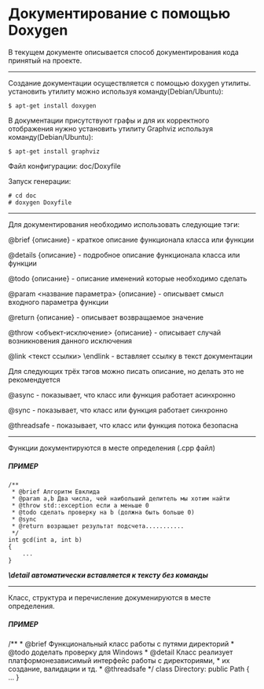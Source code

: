 # Документирование с помощью Doxygen

В текущем документе описывается способ документирования кода принятый на проекте.

---

Создание документации осуществляется с помощью doxygen утилиты.
установить утилиту можно используя команду(Debian/Ubuntu):

    $ apt-get install doxygen

В документации присутствуют графы и для их корректного отображения
нужно установить утилиту Graphviz используя команду(Debian/Ubuntu):

    $ apt-get install graphviz

Файл конфигурации: doc/Doxyfile 

Запуск генерации:

    # cd doc
    # doxygen Doxyfile

---

Для документирования необходимо использовать следующие тэги:
 
@brief {описание} - краткое описание функционала класса или функции

@details {описание} - подробное описание функционала класса или функции

@todo {описание} - описание именений которые необходимо сделать

@param <название параметра> {описание} - описывает смысл входного параметра функции

@return {описание} - описывает возвращаемое значение

@throw <объект-исключение> {описание} - описывает случай возникновения данного исключения 

@link <текст ссылки> \endlink - вставляет ссылку в текст документации

Для следующих трёх тэгов можно писать описание, но делать это не рекомендуется

@async - показывает, что класс или функция работает асинхронно

@sync - показывает, что класс или функция работает синхронно

@threadsafe - показывает, что класс или функция потока безопасна

---

Функции документируются в месте определения (.cpp файл)

##### ПРИМЕР

    /**
     * @brief Алгоритм Евклида
     * @param a,b Два числа, чей наибольший делитель мы хотим найти
     * @throw std::exception если a меньше 0
     * @todo сделать проверку на b (должна быть больше 0)
     * @sync
     * @return возращает результат подсчета...........
     */
    int gcd(int a, int b) 
    {
        ...
    }
    
***\detail автоматически вставляется к тексту без команды***

---

Класс, структура и перечисление докуменируются в месте определения.

##### ПРИМЕР

   /**
     * @brief Функциональный класс работы с путями директорий
     * @todo доделать проверку для Windows
     * @detail Класс реализует платформонезависимый интерфейс работы с директориями, 
     *   их создание, валидации и тд.
     * @threadsafe
     */
    class Directory: public Path 
    {
        ...
    }



